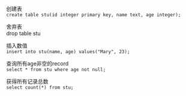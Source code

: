 创建表  
`create table stu(id integer primary key, name text, age integer);`

舍弃表  
  drop table stu

插入数值  
`insert into stu(name, age) values("Mary", 23);`

查询所有age非空的record  
`select * from stu where age not null;`

获得所有记录总数  
`select count(*) from stu;`



